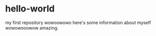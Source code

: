 # hello-world
my first repository
wowoowowo here's some information about myself wowowooowow amazing.
